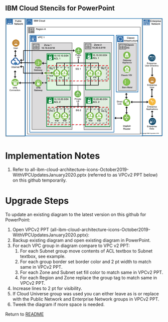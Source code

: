## IBM Cloud Stencils for PowerPoint

![VPCExperience](/images/ibm_vpc_architecture_powerpoint.png)

# Implementation Notes

1. Refer to all-ibm-cloud-architecture-icons-October2019-WithVPCUpdatesJanuary2020.pptx (referred to as VPCv2 PPT below) on this github temporarily.

# Upgrade Steps

To update an existing diagram to the latest version on this github for PowerPoint:
1. Open VPCv2 PPT (all-ibm-cloud-architecture-icons-October2019-WithVPCUpdatesJanuary2020.pptx): 
2. Backup existing diagram and open existing diagram in PowerPoint.
3. For each VPC group in diagram compare to VPC v2 PPT:
    1. For each Subnet group move contents of ACL textbox to Subnet textbox, see example.
    2. For each group border set border color and 2 pt width to match same in VPCv2 PPT.
    3. For each Zone and Subnet set fill color to match same in VPCv2 PPT.
    4. For each Region and Zone replace the group tag to match same in VPCv2 PPT.
4. Increase lines to 2 pt for visibility.
5. If Cloud Universe group was used you can either leave as is or replace with the Public Network and Enterprise Network groups in VPCv2 PPT.
6. Tweek the diagram if more space is needed.

Return to [README](/README.md)
